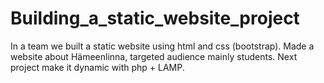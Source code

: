 # Building_a_static_website_project
In a team we built a static website using html and css (bootstrap). Made a website about Hämeenlinna, targeted audience mainly students. Next project make it dynamic with php + LAMP. 
